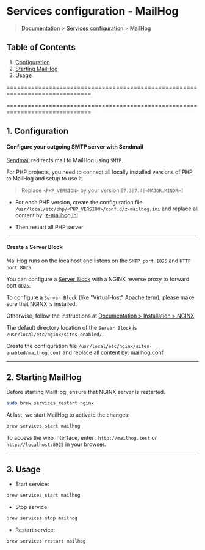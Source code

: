 # Services configuration - MailHog

> [Documentation](./../../readme.md) > [Services configuration](./../readme.md) > [MailHog](./mailhog.md)

## Table of Contents
1. [Configuration](#configuration)
2. [Starting MailHog](#starting)
3. [Usage](#usage)

==============================================================================

==============================================================================

## 1. Configuration

#### Configure your outgoing SMTP server with Sendmail

[Sendmail](https://en.wikipedia.org/wiki/Sendmail) redirects mail to MailHog using `SMTP`.

For PHP projects, you need to connect all locally installed versions of PHP to MailHog and setup to use it.

> Replace `<PHP_VERSION>` by your version `[7.3|7.4|<MAJOR.MINOR>]`

* For each PHP version, create the configuration file `/usr/local/etc/php/<PHP_VERSION>/conf.d/z-mailhog.ini` and replace all content by: [z-mailhog.ini](./../../stubs/mailhog/context/php-fpm/conf.d/z-mailhog.ini)

* Then restart all PHP server

---

#### Create a Server Block

MailHog runs on the localhost and listens on the `SMTP port 1025` and `HTTP port 8025`.

You can configure a [Server Block](https://www.nginx.com/resources/wiki/start/topics/examples/server_blocks/) with a NGINX reverse proxy to forward port `8025`.

To configure a `Server Block` (like "VirtualHost" Apache term), please make sure that NGINX is installed.

Otherwise, follow the instructions at [Documentation > Installation > NGINX](./../../installation/nginx.md)

The default directory location of the `Server Block` is `/usr/local/etc/nginx/sites-enabled/`.

Create the configuration file `/usr/local/etc/nginx/sites-enabled/mailhog.conf` and replace all content by: [mailhog.conf](./../../stubs/mailhog/context/nginx/sites-enabled/mailhog.conf)

---

## 2. Starting MailHog

Before starting MailHog, ensure that NGINX server is restarted.

```bash
sudo brew services restart nginx
```

At last, we start MailHog to activate the changes:

```bash
brew services start mailhog
```

To access the web interface, enter : `http://mailhog.test` or `http://localhost:8025` in your browser.

---

## 3. Usage

* Start service:
```bash
brew services start mailhog
```

* Stop service:
```bash
brew services stop mailhog
```

* Restart service:
```bash
brew services restart mailhog
```
